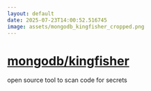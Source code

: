 ```yaml
---
layout: default
date: 2025-07-23T14:00:52.516745
image: assets/mongodb_kingfisher_cropped.png
---
```


# [mongodb/kingfisher](https://github.com/mongodb/kingfisher)

open source tool to scan code for secrets
